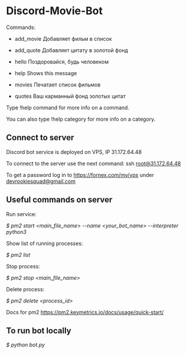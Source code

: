 # Discord-Movie-Bot

Commands:

 *  add_movie Добавляет фильм в список
  
 *  add_quote Добавляет цитату в золотой фонд
  
 *  hello     Поздоровайся, будь человеком
  
 *  help      Shows this message
  
 *  movies    Печатает список фильмов
  
 *  quotes    Ваш карманный фонд золотых цитат
  

Type !help command for more info on a command.

You can also type !help category for more info on a category.

## Connect to server

Discord bot service is deployed on VPS, IP 31.172.64.48

To connect to the server use the next command: ssh root@31.172.64.48

To get a password log in to https://fornex.com/my/vps under devrookiesquad@gmail.com 

## Useful commands on server

Run service:

*$ pm2 start <main_file_name> --name <your_bot_name> --interpreter python3*

Show list of running processes:

*$ pm2 list*

Stop process:

*$ pm2 stop <main_file_name>*

Delete process:

*$ pm2 delete <process_id>*

Docs for pm2 https://pm2.keymetrics.io/docs/usage/quick-start/

## To run bot locally

*$ python bot.py*

